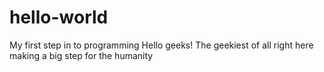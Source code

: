 # hello-world
My first step in to programming
Hello geeks!
The geekiest of all right here making a big step for the humanity

